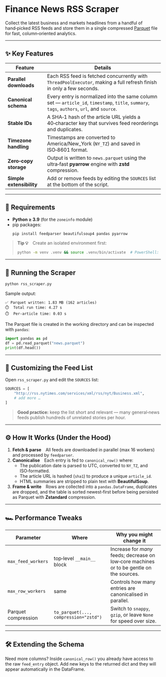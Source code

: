 # Finance News RSS Scraper

Collect the latest business and markets headlines from a handful of hand‑picked RSS feeds and store them in a single compressed [Parquet](https://parquet.apache.org/) file for fast, column‑oriented analytics.

---

## ✨ Key Features

| Feature                  | Details                                                                                                                                     |
| ------------------------ | ------------------------------------------------------------------------------------------------------------------------------------------- |
| **Parallel downloads**   | Each RSS feed is fetched concurrently with `ThreadPoolExecutor`, making a full refresh finish in only a few seconds.                        |
| **Canonical schema**     | Every entry is normalized into the same column set — `article_id`, `timestamp`, `title`, `summary`, `tags`, `authors`, `url`, and `source`. |
| **Stable IDs**           | A SHA‑1 hash of the article URL yields a 40‑character key that survives feed reorderings and duplicates.                                    |
| **Timezone handling**    | Timestamps are converted to America/New\_York (`NY_TZ`) and saved in ISO‑8601 format.                                                       |
| **Zero‑copy storage**    | Output is written to `news.parquet` using the ultra‑fast **pyarrow** engine with **zstd** compression.                                      |
| **Simple extensibility** | Add or remove feeds by editing the `SOURCES` list at the bottom of the script.                                                              |

---

## 🔧 Requirements

- **Python ≥ 3.9** (for the `zoneinfo` module)
- pip packages:
  ```bash
  pip install feedparser beautifulsoup4 pandas pyarrow
  ```

> **Tip 💡** Create an isolated environment first:
>
> ```bash
> python -m venv .venv && source .venv/bin/activate  # PowerShell: .venv\Scripts\Activate.ps1
> ```

---

## 🚀 Running the Scraper

```bash
python rss_scraper.py
```

Sample output:

```
✅ Parquet written: 1.83 MB (162 articles)
⏱️  Total run time: 4.27 s
⏱️  Per-article time: 0.03 s
```

The Parquet file is created in the working directory and can be inspected with `pandas`:

```python
import pandas as pd
df = pd.read_parquet("news.parquet")
print(df.head())
```

---

## 📝 Customizing the Feed List

Open `rss_scraper.py` and edit the `SOURCES` list:

```python
SOURCES = [
    "http://rss.nytimes.com/services/xml/rss/nyt/Business.xml",
    # add more …
]
```

> **Good practice:** keep the list short and relevant — many general‑news feeds publish hundreds of unrelated stories per hour.

---

## ⚙️ How It Works (Under the Hood)

1. **Fetch & parse** All feeds are downloaded in parallel (max 16 workers) and processed by `feedparser`.
2. **Canonicalise** Each entry is fed to `canonical_row()` where:
   - The publication date is parsed to UTC, converted to `NY_TZ`, and ISO‑formatted.
   - The article URL is hashed (`sha1`) to produce a unique `article_id`.
   - HTML summaries are stripped to plain text with **BeautifulSoup**.
3. **Frame & write** Rows are collected into a `pandas.DataFrame`, duplicates are dropped, and the table is sorted newest‑first before being persisted as Parquet with **Zstandard** compression.

---

## 🏎️ Performance Tweaks

| Parameter           | Where                                 | Why you might change it                                                                  |
| ------------------- | ------------------------------------- | ---------------------------------------------------------------------------------------- |
| `max_feed_workers`  | top‑level `__main__` block            | Increase for *many* feeds; decrease on low‑core machines or to be gentle on the sources. |
| `max_row_workers`   | same                                  | Controls how many entries are canonicalised in parallel.                                 |
| Parquet compression | `to_parquet(..., compression="zstd")` | Switch to `snappy`, `gzip`, or leave `None` for speed over size.                         |

---

## 🛠️ Extending the Schema

Need more columns? Inside `canonical_row()` you already have access to the raw `feed_entry` object. Add new keys to the returned dict and they will appear automatically in the DataFrame.



